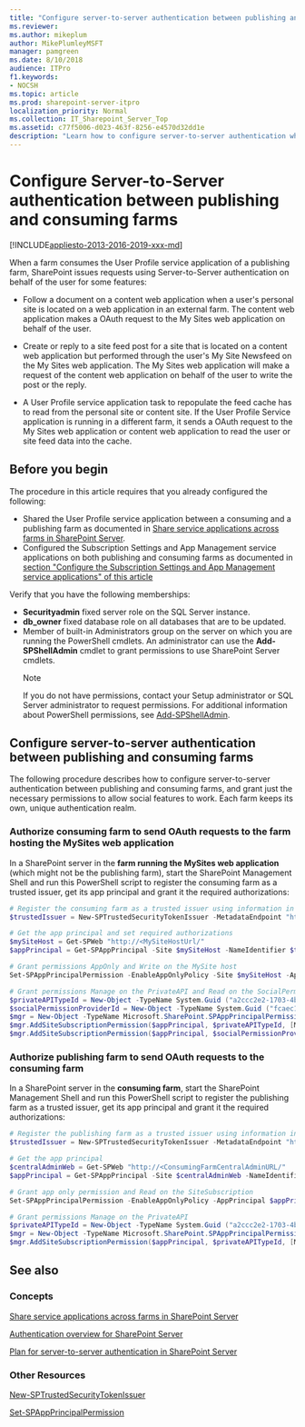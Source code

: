 ```yaml
---
title: "Configure server-to-server authentication between publishing and consuming farms"
ms.reviewer: 
ms.author: mikeplum
author: MikePlumleyMSFT
manager: pamgreen
ms.date: 8/10/2018
audience: ITPro
f1.keywords:
- NOCSH
ms.topic: article
ms.prod: sharepoint-server-itpro
localization_priority: Normal
ms.collection: IT_Sharepoint_Server_Top
ms.assetid: c77f5006-d023-463f-8256-e4570d32dd1e
description: "Learn how to configure server-to-server authentication when you share User Profile service application across SharePoint Server publishing and consuming farms."
---
```


# Configure Server-to-Server authentication between publishing and consuming farms

[!INCLUDE[appliesto-2013-2016-2019-xxx-md](../includes/appliesto-2013-2016-2019-xxx-md.md)]
  
When a farm consumes the User Profile service application of a publishing farm, SharePoint issues requests using Server-to-Server authentication on behalf of the user for some features:
  
- Follow a document on a content web application when a user's personal site is located on a web application in an external farm. The content web application makes a OAuth request to the My Sites web application on behalf of the user.

- Create or reply to a site feed post for a site that is located on a content web application but performed through the user's My Site Newsfeed on the My Sites web application. The My Sites web application will make a request of the content web application on behalf of the user to write the post or the reply.

- A User Profile service application task to repopulate the feed cache has to read from the personal site or content site. If the User Profile Service application is running in a different farm, it sends a OAuth request to the My Sites web application or content web application to read the user or site feed data into the cache.
  
## Before you begin
<a name="begin"> </a>

The procedure in this article requires that you already configured the following:

- Shared the User Profile service application between a consuming and a publishing farm as documented in [Share service applications across farms in SharePoint Server](share-service-applications-across-farms.md).
- Configured the Subscription Settings and App Management service applications on both publishing and consuming farms as documented in [section "Configure the Subscription Settings and App Management service applications" of this article](/sharepoint/administration/configure-an-environment-for-apps-for-sharepoint#configure-the-subscription-settings-and-app-management-service-applications)

Verify that you have the following memberships:

  - **Securityadmin** fixed server role on the SQL Server instance.
  - **db_owner** fixed database role on all databases that are to be updated.
  - Member of built-in Administrators group on the server on which you are running the PowerShell cmdlets.
    An administrator can use the **Add-SPShellAdmin** cmdlet to grant permissions to use SharePoint Server cmdlets.  
    > [!NOTE]
    > If you do not have permissions, contact your Setup administrator or SQL Server administrator to request permissions. For additional information about PowerShell permissions, see [Add-SPShellAdmin](/powershell/module/sharepoint-server/Add-SPShellAdmin?view=sharepoint-ps). 

## Configure server-to-server authentication between publishing and consuming farms
<a name="begin"> </a>

The following procedure describes how to configure server-to-server authentication between publishing and consuming farms, and grant just the necessary permissions to allow social features to work. Each farm keeps its own, unique authentication realm.

### Authorize consuming farm to send OAuth requests to the farm hosting the MySites web application

In a SharePoint server in the **farm running the MySites web application** (which might not be the publishing farm), start the SharePoint Management Shell and run this PowerShell script to register the consuming farm as a trusted issuer, get its app principal and grant it the required authorizations:

```powershell
# Register the consuming farm as a trusted issuer using information in its metadata file
$trustedIssuer = New-SPTrustedSecurityTokenIssuer -MetadataEndpoint "https://<ConsumingFarmWinClaimsWebApp>/_layouts/15/metadata/json/1" -Name "<ConsumingFarmFriendlyName>"

# Get the app principal and set required authorizations
$mySiteHost = Get-SPWeb "http://<MySiteHostUrl/"
$appPrincipal = Get-SPAppPrincipal -Site $mySiteHost -NameIdentifier $trustedIssuer.NameId

# Grant permissions AppOnly and Write on the MySite host
Set-SPAppPrincipalPermission -EnableAppOnlyPolicy -Site $mySiteHost -AppPrincipal $appPrincipal -Scope SiteSubscription -Right Write

# Grant permissions Manage on the PrivateAPI and Read on the SocialPermissionProvider
$privateAPITypeId = New-Object -TypeName System.Guid ("a2ccc2e2-1703-4bd9-955f-77b2550d6f0d")
$socialPermissionProviderId = New-Object -TypeName System.Guid ("fcaec196-a98c-4f8f-b60f-e1a82272a6d2")
$mgr = New-Object -TypeName Microsoft.SharePoint.SPAppPrincipalPermissionsManager ($mySiteHost)
$mgr.AddSiteSubscriptionPermission($appPrincipal, $privateAPITypeId, [Microsoft.SharePoint.SPAppPrincipalPermissionKind]::Manage)
$mgr.AddSiteSubscriptionPermission($appPrincipal, $socialPermissionProviderId, [Microsoft.SharePoint.SPAppPrincipalPermissionKind]::Read)
```

### Authorize publishing farm to send OAuth requests to the consuming farm

In a SharePoint server in the **consuming farm**, start the SharePoint Management Shell and run this PowerShell script to register the publishing farm as a trusted issuer, get its app principal and grant it the required authorizations:

```powershell
# Register the publishing farm as a trusted issuer using information in its metadata file
$trustedIssuer = New-SPTrustedSecurityTokenIssuer -MetadataEndpoint "https://<PublishingFarmWinClaimsWebApp>/_layouts/15/metadata/json/1" -Name "<PublishingFarmFriendlyName>"

# Get the app principal
$centralAdminWeb = Get-SPWeb "http://<ConsumingFarmCentralAdminURL/"
$appPrincipal = Get-SPAppPrincipal -Site $centralAdminWeb -NameIdentifier $trustedIssuer.NameId

# Grant app only permission and Read on the SiteSubscription
Set-SPAppPrincipalPermission -EnableAppOnlyPolicy -AppPrincipal $appPrincipal -Site $centralAdminWeb -Scope SiteSubscription -Right Read

# Grant permissions Manage on the PrivateAPI
$privateAPITypeId = New-Object -TypeName System.Guid ("a2ccc2e2-1703-4bd9-955f-77b2550d6f0d")
$mgr = New-Object -TypeName Microsoft.SharePoint.SPAppPrincipalPermissionsManager ($centralAdminWeb)
$mgr.AddSiteSubscriptionPermission($appPrincipal, $privateAPITypeId, [Microsoft.SharePoint.SPAppPrincipalPermissionKind]::Manage)
```

## See also
<a name="begin"> </a>

### Concepts

[Share service applications across farms in SharePoint Server](share-service-applications-across-farms.md)

[Authentication overview for SharePoint Server](../security-for-sharepoint-server/authentication-overview.md)

[Plan for server-to-server authentication in SharePoint Server](../security-for-sharepoint-server/plan-server-to-server-authentication.md)

### Other Resources
  
[New-SPTrustedSecurityTokenIssuer](/powershell/module/sharepoint-server/new-sptrustedsecuritytokenissuer?view=sharepoint-ps)

[Set-SPAppPrincipalPermission](/powershell/module/sharepoint-server/set-spappprincipalpermission?view=sharepoint-ps)
